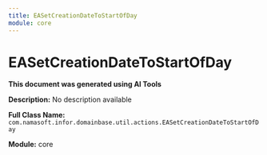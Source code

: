 ```yaml
---
title: EASetCreationDateToStartOfDay
module: core
---
```



<div class='entity-flows'>

# EASetCreationDateToStartOfDay

**This document was generated using AI Tools**

**Description:** No description available

**Full Class Name:** `com.namasoft.infor.domainbase.util.actions.EASetCreationDateToStartOfDay`

**Module:** core


</div>

